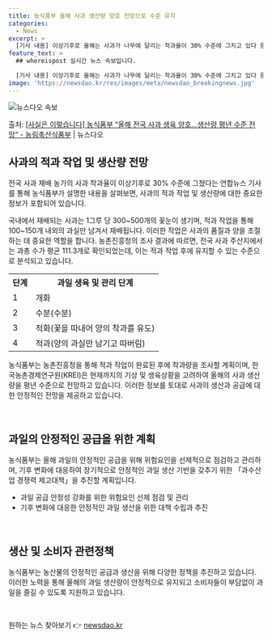 ```yaml
---
title: 농식품부 올해 사과 생산량 양호 전망으로 수준 유지
categories:
  - News
excerpt: >
  [기사 내용] 이상기후로 올해는 사과가 나무에 달리는 착과율이 30% 수준에 그치고 있다 등 내용을 보도하였…
feature_text: >
  ## whereispost 실시간 뉴스 속보입니다.

  [기사 내용] 이상기후로 올해는 사과가 나무에 달리는 착과율이 30% 수준에 그치고 있다 등 내용을 보도하였…
image: 'https://newsdao.kr/res/images/meta/newsdao_breakingnews.jpg'
---
```


![뉴스다오 속보](https://newsdao.kr/res/images/meta/newsdao_breakingnews.jpg)

<p>출처: <a href="https://newsdao.kr/3975" rel="dofollow">[사실은 이렇습니다] 농식품부 “올해 전국 사과 생육 양호…생산량 평년 수준 전망” - 농림축산식품부</a> | 뉴스다오</p>

<h2 data-ke-size="size26">사과의 적과 작업 및 생산량 전망</h2>
전국 사과 재배 농가의 사과 착과율이 이상기후로 30% 수준에 그쳤다는 연합뉴스 기사를 통해 농식품부가 설명한 내용을 살펴보면, 사과의 적과 작업 및 생산량에 대한 중요한 정보가 포함되어 있습니다.

<p data-ke-size="size16">국내에서 재배되는 사과는 1그루 당 300~500개의 꽃눈이 생기며, 적과 작업을 통해 100~150개 내외의 과실만 남겨서 재배됩니다. 이러한 작업은 사과의 품질과 양을 조절하는 데 중요한 역할을 합니다. 농촌진흥청의 조사 결과에 따르면, 전국 사과 주산지에서는 과총 수가 평균 111.3개로 확인되었는데, 이는 적과 작업 후에 유지할 수 있는 수준으로 분석되고 있습니다.</p>

<table>
  <tr>
    <th>단계</th>
    <th>과일 생육 및 관리 단계</th>
  </tr>
  <tr>
    <td>1</td>
    <td>개화</td>
  </tr>
  <tr>
    <td>2</td>
    <td>수분(수분)</td>
  </tr>
  <tr>
    <td>3</td>
    <td>적화(꽃을 따내어 양의 착과를 유도)</td>
  </tr>
  <tr>
    <td>4</td>
    <td>적과(양의 과실만 남기고 따버림)</td>
  </tr>
</table>

<p data-ke-size="size16">농식품부는 농촌진흥청을 통해 적과 작업이 완료된 후에 착과량을 조사할 계획이며, 한국농촌경제연구원(KREI)은 현재까지의 기상 및 생육상황을 고려하여 올해의 사과 생산량을 평년 수준으로 전망하고 있습니다. 이러한 정보를 토대로 사과의 생산과 공급에 대한 안정적인 전망을 제공하고 있습니다.</p>

<p data-ke-size="size16">&nbsp;</p>

<h2 data-ke-size="size26">과일의 안정적인 공급을 위한 계획</h2>
농식품부는 올해 과일의 안정적인 공급을 위해 위험요인을 선제적으로 점검하고 관리하며, 기후 변화에 대응하여 장기적으로 안정적인 과일 생산 기반을 갖추기 위한 「과수산업 경쟁력 제고대책」을 추진할 계획입니다.

<ul>
  <li>과일 공급 안정성 강화를 위한 위험요인 선제 점검 및 관리</li>
  <li>기후 변화에 대응한 안정적인 과일 생산을 위한 대책 수립과 추진</li>
</ul>

<p data-ke-size="size16">&nbsp;</p>

<h2 data-ke-size="size26">생산 및 소비자 관련정책</h2>
농식품부는 농산물의 안정적인 공급과 생산을 위해 다양한 정책을 추진하고 있습니다. 이러한 노력을 통해 올해의 과일 생산량이 안정적으로 유지되고 소비자들이 부담없이 과일을 즐길 수 있도록 지원하고 있습니다.

<p data-ke-size="size16">&nbsp;</p> 

원하는 뉴스 찾아보기 👉 <a href="https://newsdao.kr" rel="dofollow">newsdao.kr</a>


